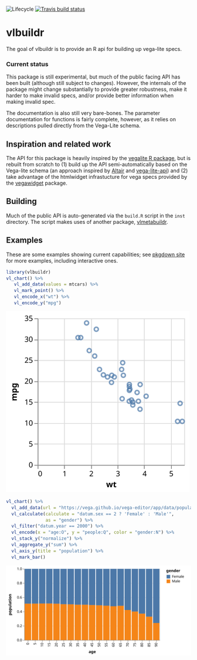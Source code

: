 
<!-- README.md is generated from README.Rmd. Please edit that file -->

<!-- badges: start -->

![Lifecycle](https://img.shields.io/badge/lifecycle-experimental-orange.svg)
[![Travis build
status](https://travis-ci.org/vegawidget/vlbuildr.svg?branch=master)](https://travis-ci.org/vegawidget/vlbuildr)
<!-- badges: end -->

# vlbuildr

The goal of vlbuildr is to provide an R api for building up vega-lite
specs.

### Current status

This package is still experimental, but much of the public facing API
has been built (although still subject to changes). However, the
internals of the package might change substantially to provide greater
robustness, make it harder to make invalid specs, and/or provide better
information when making invalid spec.

The documentation is also still very bare-bones. The parameter
documentation for functions is fairly complete, however, as it relies on
descriptions pulled directly from the Vega-Lite schema.

## Inspiration and related work

The API for this package is heavily inspired by the [vegalite R
package](articles/examples.html), but is rebuilt from scratch to (1)
build up the API semi-automatically based on the Vega-lite schema (an
approach inspired by [Altair](https://github.com/altair-viz/altair) and
[vega-lite-api](https://github.com/vega/vega-lite-api)) and (2) take
advantage of the htmlwidget infrastucture for vega specs provided by the
[vegawidget]() package.

## Building

Much of the public API is auto-generated via the `build.R` script in the
`inst` directory. The script makes uses of another package,
[vlmetabuildr](https://github.com/AliciaSchep/vlmetabuildr).

## Examples

These are some examples showing current capabilities; see [pkgdown
site](https://vegawidget.github.io/vlbuildr/articles/examples.html) for
more examples, including interactive ones.

``` r
library(vlbuildr)
vl_chart() %>%
   vl_add_data(values = mtcars) %>%
   vl_mark_point() %>%
   vl_encode_x("wt") %>%
   vl_encode_y("mpg") 
```

![](man/figures/README-example-1.svg)<!-- -->

``` r
vl_chart() %>%
  vl_add_data(url = "https://vega.github.io/vega-editor/app/data/population.json") %>%
  vl_calculate(calculate = "datum.sex == 2 ? 'Female' : 'Male'", 
               as = "gender") %>%
  vl_filter("datum.year == 2000") %>%
  vl_encode(x = "age:O", y = "people:Q", color = "gender:N") %>%
  vl_stack_y("normalize") %>%
  vl_aggregate_y("sum") %>%
  vl_axis_y(title = "population") %>%
  vl_mark_bar() 
```

![](man/figures/README-example2-1.svg)<!-- -->
